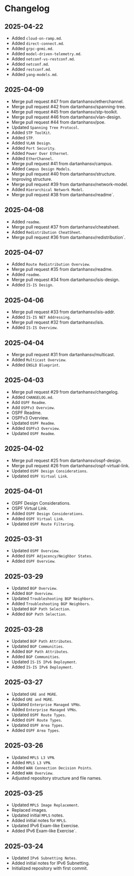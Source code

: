 # Changelog  

## 2025-04-22  
- Added `cloud-on-ramp.md`.  
- Added `direct-connect.md`.  
- Added `grpc-gnmi.md`.  
- Added `model-driven-telemetry.md`.  
- Added `netconf-vs-restconf.md`.  
- Added `netconf.md`.  
- Added `restconf.md`.  
- Added `yang-models.md`.  

## 2025-04-09  
- Merge pull request #47 from dartanhansv/etherchannel.  
- Merge pull request #42 from dartanhansv/spanning-tree.  
- Merge pull request #45 from dartanhansv/stp-toolkit.  
- Merge pull request #46 from dartanhansv/vlan-design.  
- Merge pull request #44 from dartanhansv/poe.  
- Updated `Spanning Tree Protocol`.  
- Added `STP ToolKit`.  
- Added `STP`.  
- Added `VLAN Design`.  
- Added `Port Security`.  
- Added `Power Over Ethernet`.  
- Added `EtherChannel`.  
- Merge pull request #41 from dartanhansv/campus.  
- Added `Campus Design Models`.  
- Merge pull request #40 from dartanhansv/structure.  
- Improving structure.  
- Merge pull request #39 from dartanhansv/network-model.  
- Added `Hierarchical Network Model`.  
- Merge pull request #38 from dartanhansv/readme`.  

## 2025-04-08  
- Added `readme`.  
- Merge pull request #37 from dartanhansv/cheatsheet.  
- Added `Redistribution CheatSheet`.  
- Merge pull request #36 from dartanhansv/redistribution`.  

## 2025-04-07  
- Added `Route Redistribution Overview`.  
- Merge pull request #35 from dartanhansv/readme.  
- Added `readme`.  
- Merge pull request #34 from dartanhansv/isis-design.  
- Added `IS-IS Design`.  

## 2025-04-06  
- Merge pull request #33 from dartanhansv/isis-addr.  
- Added `IS-IS NET Addressing`.  
- Merge pull request #32 from dartanhansv/isis.  
- Added `IS-IS Overview`.  

## 2025-04-04  
- Merge pull request #31 from dartanhansv/multicast.  
- Added `Multicast Overview`.  
- Added `ENSLD Blueprint`.  

## 2025-04-03  
- Merge pull request #29 from dartanhansv/changelog.  
- Added `CHANGELOG.md`.  
- Add `OSPF Readme`.  
- Add `OSPFv3 Overview`.  
- OSPF Readme.  
- OSPFv3 Overview.  
- Updated `OSPF Readme`.  
- Added `OSPFv3 Overview`.  
- Updated `OSPF Readme`.  

## 2025-04-02  
- Merge pull request #25 from dartanhansv/ospf-design.  
- Merge pull request #26 from dartanhansv/ospf-virtual-link.  
- Updated `OSPF Design Considerations`.  
- Updated `OSPF Virtual Link`.  

## 2025-04-01  
- OSPF Design Considerations.  
- OSPF Virtual Link.  
- Added `OSPF Design Considerations`.  
- Added `OSPF Virtual Link`.  
- Updated `OSPF Route Filtering`.  

## 2025-03-31  
- Updated `OSPF Overview`.  
- Added `OSPF Adjacency/Neighbor States`.  
- Added `OSPF Overview`.  

## 2025-03-29  
- Updated `BGP Overview`.  
- Added `BGP Overview`.  
- Updated `Troubleshooting BGP Neighbors`.  
- Added `Troubleshooting BGP Neighbors`.  
- Updated `BGP Path Selection`.  
- Added `BGP Path Selection`.  

## 2025-03-28  
- Updated `BGP Path Attributes`.  
- Updated `BGP Communities`.  
- Added `BGP Path Attributes`.  
- Added `BGP Communities`.  
- Updated `IS-IS IPv6 Deployment`.  
- Added `IS-IS IPv6 Deployment`.  

## 2025-03-27  
- Updated `GRE and MGRE`.  
- Added `GRE and MGRE`.  
- Updated `Enterprise Managed VPNs`.  
- Added `Enterprise Managed VPNs`.  
- Updated `OSPF Route Types`.  
- Added `OSPF Route Types`.  
- Updated `OSPF Area Types`.  
- Added `OSPF Area Types`.  

## 2025-03-26  
- Updated `MPLS L3 VPN`.  
- Added `MPLS L3 VPN`.  
- Added `WAN Connection Decision Points`.  
- Added `WAN Overview`.  
- Adjusted repository structure and file names.  

## 2025-03-25  
- Updated `MPLS Image Replacement`.  
- Replaced images.  
- Updated initial `MPLS` notes.  
- Added initial notes for `MPLS`.  
- Updated IPv6 Exam-like Exercise.  
- Added IPv6 Exam-like Exercise`.  

## 2025-03-24  
- Updated `IPv6 Subnetting Notes`.  
- Added initial notes for IPv6 Subnetting.  
- Initialized repository with first commit.  
